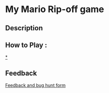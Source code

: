 # My Mario Rip-off game

## Description

## How to Play :
[*](my_game.exe)
## Feedback
[Feedback and bug hunt form](https://docs.google.com/forms/d/e/1FAIpQLSfM9TKYY9sJm5C-esb_GckYXuw5mk0UteG-lzCkpV2guFL9Pw/viewform?usp=sf_link)
